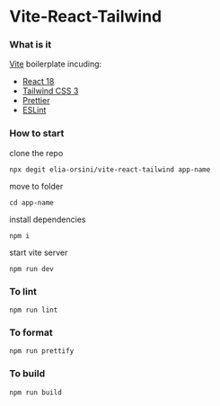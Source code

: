 # Vite-React-Tailwind

### What is it

[Vite](https://vitejs.dev/) boilerplate incuding:
- [React 18](https://reactjs.org/blog/2022/03/29/react-v18.html)
- [Tailwind CSS 3](https://tailwindcss.com/)
- [Prettier](https://prettier.io/)
- [ESLint](https://eslint.org/)

### How to start

clone the repo
```
npx degit elia-orsini/vite-react-tailwind app-name
```
move to folder
```
cd app-name
```
install dependencies
```
npm i
```
start vite server
```
npm run dev
```
### To lint
```
npm run lint
```
### To format
```
npm run prettify
```
### To build
```
npm run build
```
